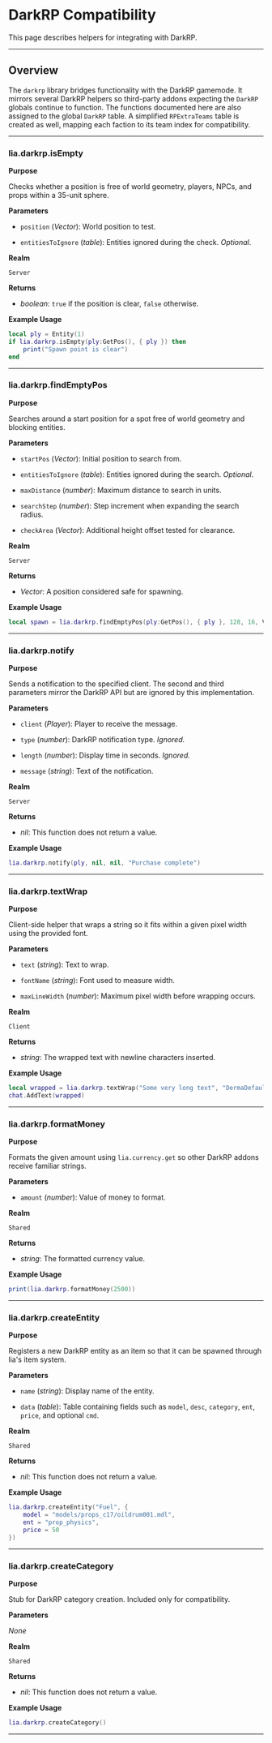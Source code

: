 # DarkRP Compatibility

This page describes helpers for integrating with DarkRP.

---

## Overview

The `darkrp` library bridges functionality with the DarkRP gamemode. It mirrors several DarkRP helpers so third-party addons expecting the `DarkRP` globals continue to function. The functions documented here are also assigned to the global `DarkRP` table. A simplified `RPExtraTeams` table is created as well, mapping each faction to its team index for compatibility.

---

### lia.darkrp.isEmpty

**Purpose**

Checks whether a position is free of world geometry, players, NPCs, and props within a 35-unit sphere.

**Parameters**

* `position` (*Vector*): World position to test.

* `entitiesToIgnore` (*table*): Entities ignored during the check. *Optional*.

**Realm**

`Server`

**Returns**

* *boolean*: `true` if the position is clear, `false` otherwise.

**Example Usage**

```lua
local ply = Entity(1)
if lia.darkrp.isEmpty(ply:GetPos(), { ply }) then
    print("Spawn point is clear")
end
```

---

### lia.darkrp.findEmptyPos

**Purpose**

Searches around a start position for a spot free of world geometry and blocking entities.

**Parameters**

* `startPos` (*Vector*): Initial position to search from.

* `entitiesToIgnore` (*table*): Entities ignored during the search. *Optional*.

* `maxDistance` (*number*): Maximum distance to search in units.

* `searchStep` (*number*): Step increment when expanding the search radius.

* `checkArea` (*Vector*): Additional height offset tested for clearance.

**Realm**

`Server`

**Returns**

* *Vector*: A position considered safe for spawning.

**Example Usage**

```lua
local spawn = lia.darkrp.findEmptyPos(ply:GetPos(), { ply }, 128, 16, Vector(0, 0, 64))
```

---

### lia.darkrp.notify

**Purpose**

Sends a notification to the specified client. The second and third parameters mirror the DarkRP API but are ignored by this implementation.

**Parameters**

* `client` (*Player*): Player to receive the message.

* `type` (*number*): DarkRP notification type. *Ignored.*

* `length` (*number*): Display time in seconds. *Ignored.*

* `message` (*string*): Text of the notification.

**Realm**

`Server`

**Returns**

* *nil*: This function does not return a value.

**Example Usage**

```lua
lia.darkrp.notify(ply, nil, nil, "Purchase complete")
```

---

### lia.darkrp.textWrap

**Purpose**

Client-side helper that wraps a string so it fits within a given pixel width using the provided font.

**Parameters**

* `text` (*string*): Text to wrap.

* `fontName` (*string*): Font used to measure width.

* `maxLineWidth` (*number*): Maximum pixel width before wrapping occurs.

**Realm**

`Client`

**Returns**

* *string*: The wrapped text with newline characters inserted.

**Example Usage**

```lua
local wrapped = lia.darkrp.textWrap("Some very long text", "DermaDefault", 150)
chat.AddText(wrapped)
```

---

### lia.darkrp.formatMoney

**Purpose**

Formats the given amount using `lia.currency.get` so other DarkRP addons receive familiar strings.

**Parameters**

* `amount` (*number*): Value of money to format.

**Realm**

`Shared`

**Returns**

* *string*: The formatted currency value.

**Example Usage**

```lua
print(lia.darkrp.formatMoney(2500))
```

---

### lia.darkrp.createEntity

**Purpose**

Registers a new DarkRP entity as an item so that it can be spawned through lia's item system.

**Parameters**

* `name` (*string*): Display name of the entity.

* `data` (*table*): Table containing fields such as `model`, `desc`, `category`, `ent`, `price`, and optional `cmd`.

**Realm**

`Shared`

**Returns**

* *nil*: This function does not return a value.

**Example Usage**

```lua
lia.darkrp.createEntity("Fuel", {
    model = "models/props_c17/oildrum001.mdl",
    ent = "prop_physics",
    price = 50
})
```

---

### lia.darkrp.createCategory

**Purpose**

Stub for DarkRP category creation. Included only for compatibility.

**Parameters**

*None*

**Realm**

`Shared`

**Returns**

* *nil*: This function does not return a value.

**Example Usage**

```lua
lia.darkrp.createCategory()
```

---

